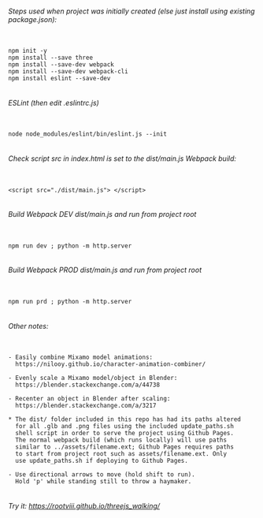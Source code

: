 ###### Steps used when project was initially created (else just install using existing package.json):
<pre>
    <code>
npm init -y
npm install --save three
npm install --save-dev webpack
npm install --save-dev webpack-cli
npm install eslint --save-dev
    </code>
</pre>

###### ESLint (then edit .eslintrc.js)
<pre>
    <code>
node node_modules/eslint/bin/eslint.js --init
    </code>
</pre>

###### Check script src in index.html is set to the dist/main.js Webpack build:
<pre>
    <code>
&ltscript src="./dist/main.js"&gt; &lt;/script&gt;
    </code>
</pre>

###### Build Webpack DEV dist/main.js and run from project root
<pre>
    <code>
npm run dev ; python -m http.server
    </code>
</pre>

###### Build Webpack PROD dist/main.js and run from project root
<pre>
    <code>
npm run prd ; python -m http.server
    </code>
</pre>

###### Other notes:

<pre>
    <code>
- Easily combine Mixamo model animations:
  https://nilooy.github.io/character-animation-combiner/

- Evenly scale a Mixamo model/object in Blender:
  https://blender.stackexchange.com/a/44738

- Recenter an object in Blender after scaling:
  https://blender.stackexchange.com/a/3217

* The dist/ folder included in this repo has had its paths altered
  for all .glb and .png files using the included update_paths.sh
  shell script in order to serve the project using Github Pages. 
  The normal webpack build (which runs locally) will use paths
  similar to ../assets/filename.ext; Github Pages requires paths
  to start from project root such as assets/filename.ext. Only
  use update_paths.sh if deploying to Github Pages.

- Use directional arrows to move (hold shift to run).
  Hold 'p' while standing still to throw a haymaker.
    </code>
</pre>

###### Try it: https://rootviii.github.io/threejs_walking/
